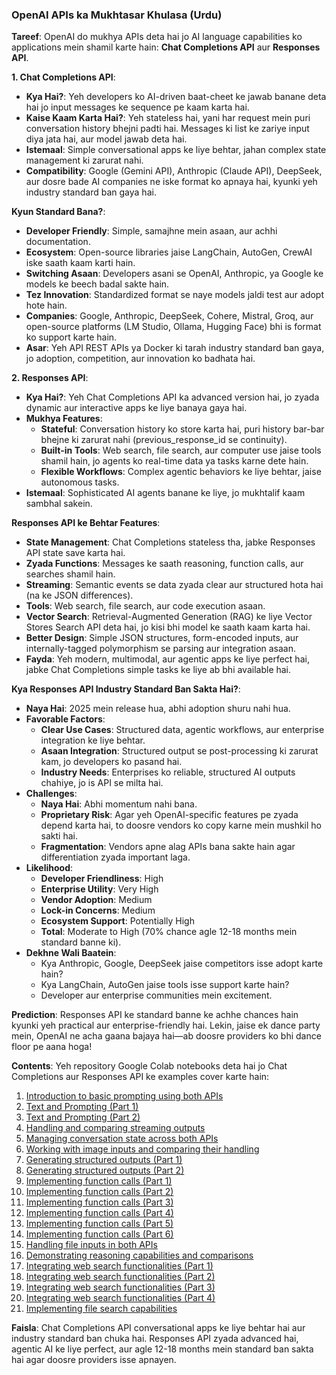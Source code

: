 ### **OpenAI APIs ka Mukhtasar Khulasa (Urdu)**

**Tareef**:
OpenAI do mukhya APIs deta hai jo AI language capabilities ko applications mein shamil karte hain: **Chat Completions API** aur **Responses API**.

**1. Chat Completions API**:
- **Kya Hai?**: Yeh developers ko AI-driven baat-cheet ke jawab banane deta hai jo input messages ke sequence pe kaam karta hai.  
- **Kaise Kaam Karta Hai?**: Yeh stateless hai, yani har request mein puri conversation history bhejni padti hai. Messages ki list ke zariye input diya jata hai, aur model jawab deta hai.  
- **Istemaal**: Simple conversational apps ke liye behtar, jahan complex state management ki zarurat nahi.  
- **Compatibility**: Google (Gemini API), Anthropic (Claude API), DeepSeek, aur dosre bade AI companies ne iske format ko apnaya hai, kyunki yeh industry standard ban gaya hai.  

**Kyun Standard Bana?**:
- **Developer Friendly**: Simple, samajhne mein asaan, aur achhi documentation.  
- **Ecosystem**: Open-source libraries jaise LangChain, AutoGen, CrewAI iske saath kaam karti hain.  
- **Switching Asaan**: Developers asani se OpenAI, Anthropic, ya Google ke models ke beech badal sakte hain.  
- **Tez Innovation**: Standardized format se naye models jaldi test aur adopt hote hain.  
- **Companies**: Google, Anthropic, DeepSeek, Cohere, Mistral, Groq, aur open-source platforms (LM Studio, Ollama, Hugging Face) bhi is format ko support karte hain.  
- **Asar**: Yeh API REST APIs ya Docker ki tarah industry standard ban gaya, jo adoption, competition, aur innovation ko badhata hai.

**2. Responses API**:
- **Kya Hai?**: Yeh Chat Completions API ka advanced version hai, jo zyada dynamic aur interactive apps ke liye banaya gaya hai.  
- **Mukhya Features**:  
  - **Stateful**: Conversation history ko store karta hai, puri history bar-bar bhejne ki zarurat nahi (previous_response_id se continuity).  
  - **Built-in Tools**: Web search, file search, aur computer use jaise tools shamil hain, jo agents ko real-time data ya tasks karne dete hain.  
  - **Flexible Workflows**: Complex agentic behaviors ke liye behtar, jaise autonomous tasks.  
- **Istemaal**: Sophisticated AI agents banane ke liye, jo mukhtalif kaam sambhal sakein.

**Responses API ke Behtar Features**:
- **State Management**: Chat Completions stateless tha, jabke Responses API state save karta hai.  
- **Zyada Functions**: Messages ke saath reasoning, function calls, aur searches shamil hain.  
- **Streaming**: Semantic events se data zyada clear aur structured hota hai (na ke JSON differences).  
- **Tools**: Web search, file search, aur code execution asaan.  
- **Vector Search**: Retrieval-Augmented Generation (RAG) ke liye Vector Stores Search API deta hai, jo kisi bhi model ke saath kaam karta hai.  
- **Better Design**: Simple JSON structures, form-encoded inputs, aur internally-tagged polymorphism se parsing aur integration asaan.  
- **Fayda**: Yeh modern, multimodal, aur agentic apps ke liye perfect hai, jabke Chat Completions simple tasks ke liye ab bhi available hai.

**Kya Responses API Industry Standard Ban Sakta Hai?**:
- **Naya Hai**: 2025 mein release hua, abhi adoption shuru nahi hua.  
- **Favorable Factors**:  
  - **Clear Use Cases**: Structured data, agentic workflows, aur enterprise integration ke liye behtar.  
  - **Asaan Integration**: Structured output se post-processing ki zarurat kam, jo developers ko pasand hai.  
  - **Industry Needs**: Enterprises ko reliable, structured AI outputs chahiye, jo is API se milta hai.  
- **Challenges**:  
  - **Naya Hai**: Abhi momentum nahi bana.  
  - **Proprietary Risk**: Agar yeh OpenAI-specific features pe zyada depend karta hai, to doosre vendors ko copy karne mein mushkil ho sakti hai.  
  - **Fragmentation**: Vendors apne alag APIs bana sakte hain agar differentiation zyada important laga.  
- **Likelihood**:  
  - **Developer Friendliness**: High  
  - **Enterprise Utility**: Very High  
  - **Vendor Adoption**: Medium  
  - **Lock-in Concerns**: Medium  
  - **Ecosystem Support**: Potentially High  
  - **Total**: Moderate to High (70% chance agle 12-18 months mein standard banne ki).  
- **Dekhne Wali Baatein**:  
  - Kya Anthropic, Google, DeepSeek jaise competitors isse adopt karte hain?  
  - Kya LangChain, AutoGen jaise tools isse support karte hain?  
  - Developer aur enterprise communities mein excitement.  

**Prediction**: Responses API ke standard banne ke achhe chances hain kyunki yeh practical aur enterprise-friendly hai. Lekin, jaise ek dance party mein, OpenAI ne acha gaana bajaya hai—ab doosre providers ko bhi dance floor pe aana hoga!

**Contents**:
Yeh repository Google Colab notebooks deta hai jo Chat Completions aur Responses API ke examples cover karte hain:  
1. [Introduction to basic prompting using both APIs](https://colab.research.google.com/drive/1jkZ4t8nkntiqwasUH972ThdCGgQq6Fof?usp=sharing)
2. [Text and Prompting (Part 1)](https://colab.research.google.com/drive/1kqx9JV-D9_FYJB_xNaKphNOPUEfDZ9Pg?usp=sharing)
3. [Text and Prompting (Part 2)](https://colab.research.google.com/drive/1IX7S60YJO7PR7FouaLzjsxOH8maK9j69?usp=sharing)
4. [Handling and comparing streaming outputs](https://colab.research.google.com/drive/1XcQ2-gNi8Bcb4wG1-phpd-y5FT5p0A5-?usp=sharing)
5. [Managing conversation state across both APIs](https://colab.research.google.com/drive/1-bamDkOawlNMCN-c_eKzS8LJ-Rks-R2A?usp=sharing)
6. [Working with image inputs and comparing their handling](https://colab.research.google.com/drive/1F6jwmyD2WUscPKM4Eymmx1nIw8tNA0-g?usp=sharing) 
7. [Generating structured outputs (Part 1)](https://colab.research.google.com/drive/1js7Jh0ga3uCkA1dqgMvKdFFL8Lpbmqg5?usp=sharing)
8. [Generating structured outputs (Part 2)](https://colab.research.google.com/drive/1lxTHPhuMbgmiktlJFCuwpF7spabD0LHQ?usp=sharing) 
9. [Implementing function calls (Part 1)](https://colab.research.google.com/drive/1g0AJiTzwPfANFdtEO-OWp2AA-lMDuidZ?usp=sharing)
10. [Implementing function calls (Part 2)](https://colab.research.google.com/drive/1cEWTzNWx0IPc8rBkEkVM6lQwMITHBML6?usp=sharing)
11. [Implementing function calls (Part 3)](https://colab.research.google.com/drive/1R7OlZZlJUYCHHuJ51m5EeJLGCwX6TUxX?usp=sharing)
12. [Implementing function calls (Part 4)](https://colab.research.google.com/drive/1JEm8c0U0V7lkHUIf8rvaEsKJLiralCuv?usp=sharing)
13. [Implementing function calls (Part 5)](https://colab.research.google.com/drive/1ZnngtHTvk8DxcqMZ2mQq6bT5fd8s62lH?usp=sharing)
14. [Implementing function calls (Part 6)](https://colab.research.google.com/drive/1Sdoz5oGHoYiVgQSQ-RQrV_n2_kLvR_uF?usp=sharing)
15. [Handling file inputs in both APIs](https://colab.research.google.com/drive/1Qw8o2vJuSHePwMK3NoY2wyu_uPu1Abi3?usp=sharing)
16. [Demonstrating reasoning capabilities and comparisons](https://colab.research.google.com/drive/1_2fGJD1rXMsMrRMpBwDY5MgWjAUZhJ9_?usp=sharing)
17. [Integrating web search functionalities (Part 1)](https://colab.research.google.com/drive/1DToTG6A9CfqM3QrwAxVFnZZ7meh4ROrV?usp=sharing)
18. [Integrating web search functionalities (Part 2)](https://colab.research.google.com/drive/1IOT5BvYAfguWttNgWp0OnJDQ_q2FZFDN?usp=sharing)
19. [Integrating web search functionalities (Part 3)](https://colab.research.google.com/drive/1YsFwti-nF_jJc-cnhXXjf-EFFoulCrkH?usp=sharing)
20. [Integrating web search functionalities (Part 4)](https://colab.research.google.com/drive/101kvTJxlKs4HiRtzk_uJSEDzIutStmIN?usp=sharing)
21. [Implementing file search capabilities](https://colab.research.google.com/drive/1Ml_Z-w-gptkUOJp-wUa0G5KZ-Rd6AJXy?usp=sharing)

**Faisla**: Chat Completions API conversational apps ke liye behtar hai aur industry standard ban chuka hai. Responses API zyada advanced hai, agentic AI ke liye perfect, aur agle 12-18 months mein standard ban sakta hai agar doosre providers isse apnayen.